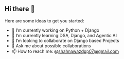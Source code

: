 ## Hi there 👋

Here are some ideas to get you started:

- 🔭 I’m currently working on Python + Django 
- 🌱 I’m currently learning DSA, Django, and Agentic AI
- 👯 I’m looking to collaborate on Django based Projects
- 💬 Ask me about possible collaborations
- 📫 How to reach me: @shahnawazdgp07@gmail.com
